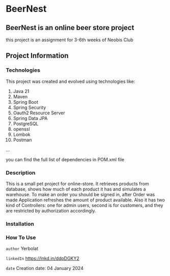 # BeerNest

## BeerNest is an online beer store project

this project is an assignment for 3-6th weeks of Neobis Club

## Project Information

### Technologies

This project was created and evolved using technologies like:
1) Java 21
2) Maven
3) Spring Boot
4) Spring Security
5) Oauth2 Resource Server
6) Spring Data JPA
7) PostgreSQL
8) openssl
9) Lombok
10) Postman
    
   ...
   
   you can find the full list of dependencies in POM.xml file 

### Description

This is a small pet project for online-store. It retrieves products from database, shows how much of each product 
it has and simulates a warehouse. To make an order you should be signed in, after Order was made Application refreshes 
the amount of product available. Also it has two kind of Controllers: one for admin users, second is for customers,
and they are restricted by authorization accordingly.

### Installation
### How To Use


`author` Yerbolat

`linkedIn` https://lnkd.in/ddpDGKY2

`date` Creation date: 04 January 2024
